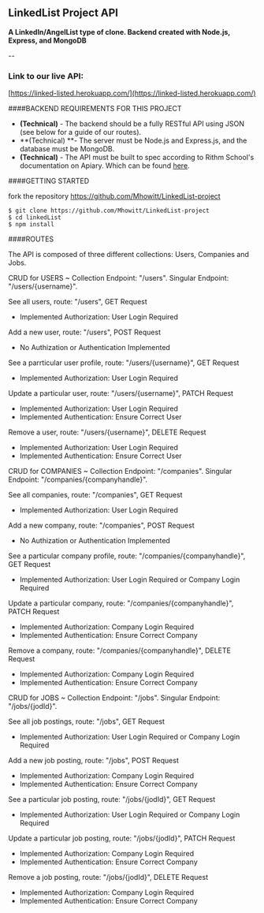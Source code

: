 ## LinkedList Project API



**A LinkedIn/AngelList type of clone. Backend created with Node.js, Express, and MongoDB** 

--

### Link to our live API:

[https://linked-listed.herokuapp.com/](https://linked-listed.herokuapp.com/)


####BACKEND REQUIREMENTS FOR THIS PROJECT

* **(Technical)** - The backend should be a fully RESTful API using JSON (see below for a guide of our routes).
* **(Technical) **- The server must be Node.js and Express.js, and the database must be MongoDB.
* **(Technical)** - The API must be built to spec according to Rithm School's documentation on Apiary. Which can be found [here](https://linkedlist.docs.apiary.io/).

####GETTING STARTED

fork the repository https://github.com/Mhowitt/LinkedList-project

	$ git clone https://github.com/Mhowitt/LinkedList-project
	$ cd linkedList
	$ npm install

####ROUTES

The API is composed of three different collections: Users, Companies and Jobs.



CRUD for USERS ~ Collection Endpoint: "/users". Singular Endpoint: "/users/{username}".

See all users, route: "/users", GET Request 

* Implemented Authorization: User Login Required

Add a new user, route: "/users", POST Request

* 	No Authization or Authentication Implemented

See a parrticular user profile, route: "/users/{username}", GET Request

* Implemented Authorization: User Login Required

Update a particular user, route: "/users/{username}", PATCH Request
	
* 	Implemented Authorization: User Login Required
* 	Implemented Authentication: Ensure Correct User
	
Remove a user, route: "/users/{username}", DELETE Request

* 	Implemented Authorization: User Login Required
* 	Implemented Authentication: Ensure Correct User



CRUD for COMPANIES ~ Collection Endpoint: "/companies". Singular Endpoint: "/companies/{companyhandle}".

See all companies, route: "/companies", GET Request 

* Implemented Authorization: User Login Required

Add a new company, route: "/companies", POST Request

* 	No Authization or Authentication Implemented

See a particular company profile, route: "/companies/{companyhandle}", GET Request

* Implemented Authorization: User Login Required or Company Login Required

Update a particular company, route: "/companies/{companyhandle}", PATCH Request
	
* 	Implemented Authorization: Company Login Required
* 	Implemented Authentication: Ensure Correct Company
	
Remove a company, route: "/companies/{companyhandle}", DELETE Request

* 	Implemented Authorization: Company Login Required
* 	Implemented Authentication: Ensure Correct Company



CRUD for JOBS ~ Collection Endpoint: "/jobs". Singular Endpoint: "/jobs/{jodId}".

See all job postings, route: "/jobs", GET Request 

* Implemented Authorization: User Login Required or Company Login Required

Add a new job posting, route: "/jobs", POST Request

* 	Implemented Authorization: Company Login Required
* 	Implemented Authentication: Ensure Correct Company

See a particular job posting, route: "/jobs/{jodId}", GET Request

* Implemented Authorization: User Login Required or Company Login Required

Update a particular job posting, route: "/jobs/{jodId}", PATCH Request
	
* 	Implemented Authorization: Company Login Required
* 	Implemented Authentication: Ensure Correct Company
	
Remove a job posting, route: "/jobs/{jodId}", DELETE Request

* 	Implemented Authorization: Company Login Required
* 	Implemented Authentication: Ensure Correct Company




